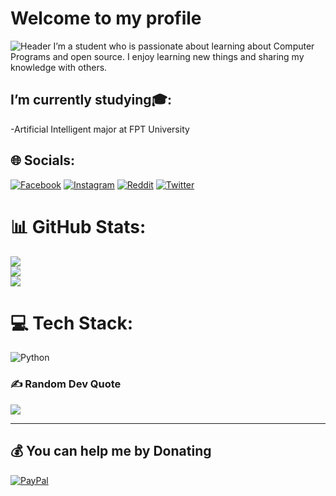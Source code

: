 # Welcome to my profile 
![Header](./your-header-image-name.png) 
I’m a student who is passionate about learning about Computer Programs and open source. I enjoy learning new things and sharing my knowledge with others.

## I’m currently studying🎓: 
-Artificial Intelligent major at FPT University 


## 🌐 Socials:
[![Facebook](https://img.shields.io/badge/Facebook-%231877F2.svg?logo=Facebook&logoColor=white)](https://www.facebook.com/produce.selekta) [![Instagram](https://img.shields.io/badge/Instagram-%23E4405F.svg?logo=Instagram&logoColor=white)](https://www.instagram.com/thanhtran_05/?utm_source=qr&igshid=MThlNWY1MzQwNA%3D%3D) [![Reddit](https://img.shields.io/badge/Reddit-%23FF4500.svg?logo=Reddit&logoColor=white)](https://www.reddit.com/user/minhducnguyen2323) [![Twitter](https://img.shields.io/badge/Twitter-%231DA1F2.svg?logo=Twitter&logoColor=white)](https://twitter.com/MinhcNg70634419) 
# 📊 GitHub Stats:
![](https://github-readme-stats.vercel.app/api?username=Minhduc2323&theme=dark&hide_border=false&include_all_commits=false&count_private=false)<br/>
![](https://github-readme-streak-stats.herokuapp.com/?user=Minhduc2323&theme=dark&hide_border=false)<br/>
![](https://github-readme-stats.vercel.app/api/top-langs/?username=Minhduc2323&theme=dark&hide_border=false&include_all_commits=false&count_private=false&layout=compact)

<!-- Proudly created with GPRM ( https://gprm.itsvg.in ) -->
# 💻 Tech Stack:
![Python](https://img.shields.io/badge/python-3670A0?style=flat&logo=python&logoColor=ffdd54)


### ✍️ Random Dev Quote
![](https://quotes-github-readme.vercel.app/api?type=horizontal&theme=radical)


---

  ## 💰 You can help me by Donating
  [![PayPal](https://img.shields.io/badge/PayPal-00457C?style=for-the-badge&logo=paypal&logoColor=white)](https://paypal.me/paypal.me/Jack2r) 

  


